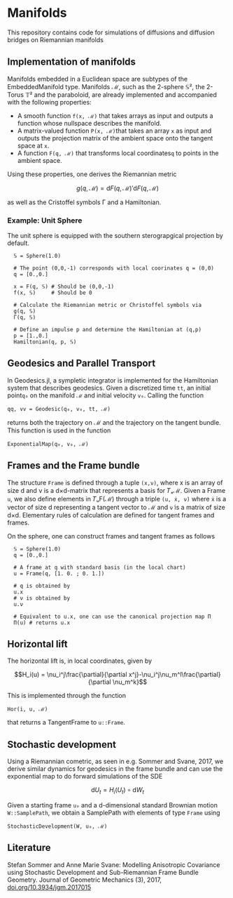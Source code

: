 <!---
[![](https://img.shields.io/badge/docs-stable-blue.svg)](https://macorstanje.github.io/Manifolds.jl/stable)
[![](https://img.shields.io/badge/docs-latest-blue.svg)](https://macorstanje.github.io/Manifolds.jl/latest)
--->
# Manifolds
This repository contains code for simulations of diffusions and diffusion bridges on Riemannian manifolds

## Implementation of manifolds

Manifolds embedded in a Euclidean space are subtypes of the EmbeddedManifold type. Manifolds ℳ, such as the 2-sphere 𝕊², the 2-Torus 𝕋² and the paraboloid, are already implemented and accompanied with the following properties:

  - A smooth function ```f(x, ℳ)``` that takes arrays as input and outputs a function whose nullspace describes the manifold.
  - A matrix-valued function ```P(x, ℳ)```that takes an array ```x``` as input and outputs the projection matrix of the ambient space onto the tangent space at ```x```.
  - A function ```F(q, ℳ)``` that transforms local coordinates```q``` to points in the ambient space.

Using these properties, one derives the Riemannian metric

```math
g(q,\mathcal{M}) = \mathrm{d}F(q,\mathcal{M})'\mathrm{d}F(q,\mathcal{M})
```

as well as the Cristoffel symbols Γ and a Hamiltonian.

### Example: Unit Sphere
The unit sphere is equipped with the southern sterograpgical projection by default.

```
  𝕊 = Sphere(1.0)

  # The point (0,0,-1) corresponds with local coorinates q = (0,0)
  q = [0.,0.]

  x = F(q, 𝕊) # Should be (0,0,-1)
  f(x, 𝕊)     # Should be 0

  # Calculate the Riemannian metric or Christoffel symbols via
  g(q, 𝕊)
  Γ(q, 𝕊)

  # Define an impulse p and determine the Hamiltonian at (q,p)
  p = [1.,0.]
  Hamiltonian(q, p, 𝕊)
```

## Geodesics and Parallel Transport
In Geodesics.jl, a sympletic integrator is implemented for the Hamiltonian system that describes geodesics. Given a discretized time  ```tt```, an initial point```q₀``` on the manifold ```ℳ``` and initial velocity ```v₀```. Calling the function  

```@docs
qq, vv = Geodesic(q₀, v₀, tt, ℳ)
```
returns both the trajectory on ℳ and the trajectory on the tangent bundle. This function is used in the function

```@docs
ExponentialMap(q₀, v₀, ℳ)
```

## Frames and the Frame bundle
The structure ```Frame``` is defined through a tuple ```(x,ν)```, where x is an array of size d and ν is a d×d-matrix that represents a basis for 𝑇ₓℳ. Given a Frame ```u```, we also define elements in 𝑇ᵤF(ℳ) through a triple ```(u, ẋ, ν̇)``` where  ```ẋ``` is a vector of size d representing a tangent vector to ℳ and ```ν̇``` is a matrix of size d×d. Elementary rules of calculation are defined for tangent frames and frames.

On the sphere, one can construct frames and tangent frames as follows

```@docs
  𝕊 = Sphere(1.0)
  q = [0.,0.]

  # A frame at q with standard basis (in the local chart)
  u = Frame(q, [1. 0. ; 0. 1.])

  # q is obtained by
  u.x
  # ν is obtained by
  u.ν

  # Equivalent to u.x, one can use the canonical projection map Π
  Π(u) # returns u.x
```

## Horizontal lift
The horizontal lift is, in local coordinates, given by

```math
H_i(u) = \nu_i^j\frac{\partial}{\partial x^j}-\nu_i^j\nu_m^l\frac{\partial}{\partial \nu_m^k}
```


This is implemented through the function

```@docs
Hor(i, u, ℳ)
```
that returns a TangentFrame to ```u::Frame```.

## Stochastic development
Using a Riemannian cometric,  as seen in e.g. Sommer and Svane, 2017, we derive similar dynamics for geodesics in the frame bundle and can use the exponential map to do forward simulations of the SDE

```math
\mathrm{d} U_t = H_i(U_t) \circ \mathrm{d} W_t
```
Given a starting frame ```u₀``` and a d-dimensional standard Brownian motion ```W::SamplePath```, we obtain a SamplePath with elements of type ```Frame``` using

```@docs
StochasticDevelopment(W, u₀, ℳ)
```

## Literature
Stefan Sommer and Anne Marie Svane: Modelling Anisotropic Covariance using Stochastic Development and Sub-Riemannian Frame Bundle Geometry. Journal of Geometric Mechanics (3), 2017, [doi.org/10.3934/jgm.2017015](https://doi.org/10.3934/jgm.2017015)
